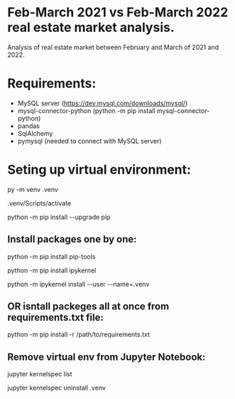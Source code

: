 # Feb-March 2021 vs Feb-March 2022 real estate market analysis.
Analysis of real estate market between February and March of 2021 and 2022.

# Requirements:
- MySQL server (https://dev.mysql.com/downloads/mysql/)
- mysql-connector-python (python -m pip install mysql-connector-python)
- pandas
- SqlAlchemy
- pymysql (needed to connect with MySQL server)

# Seting up virtual environment:
py -m venv .venv

.venv/Scripts/activate

python -m pip install --upgrade pip

## Install packages one by one:
python -m pip install pip-tools

python -m pip install ipykernel

python -m ipykernel install --user --name=.venv

## OR isntall packeges all at once from requirements.txt file:
python -m pip install -r /path/to/requirements.txt

## Remove virtual env from Jupyter Notebook:
jupyter kernelspec list

jupyter kernelspec uninstall .venv
